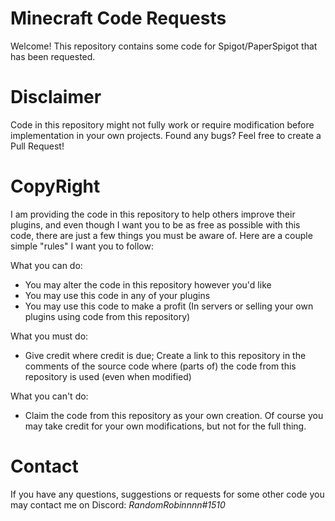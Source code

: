 # Minecraft Code Requests
Welcome! This repository contains some code for Spigot/PaperSpigot that has been requested.


# Disclaimer
Code in this repository might not fully work or require modification before implementation in your own projects. Found any bugs? Feel free to create a Pull Request!


# CopyRight
I am providing the code in this repository to help others improve their plugins, and even though I want you to be as free as possible with this code, there are just a few things you must be aware of. Here are a couple simple "rules" I want you to follow:

What you can do:
- You may alter the code in this repository however you'd like
- You may use this code in any of your plugins
- You may use this code to make a profit (In servers or selling your own plugins using code from this repository)

What you must do:
- Give credit where credit is due; Create a link to this repository in the comments of the source code where (parts of) the code from this repository is used (even when modified)

What you can't do:
- Claim the code from this repository as your own creation. Of course you may take credit for your own modifications, but not for the full thing.


# Contact
If you have any questions, suggestions or requests for some other code you may contact me on Discord: *RandomRobinnnn#1510*
